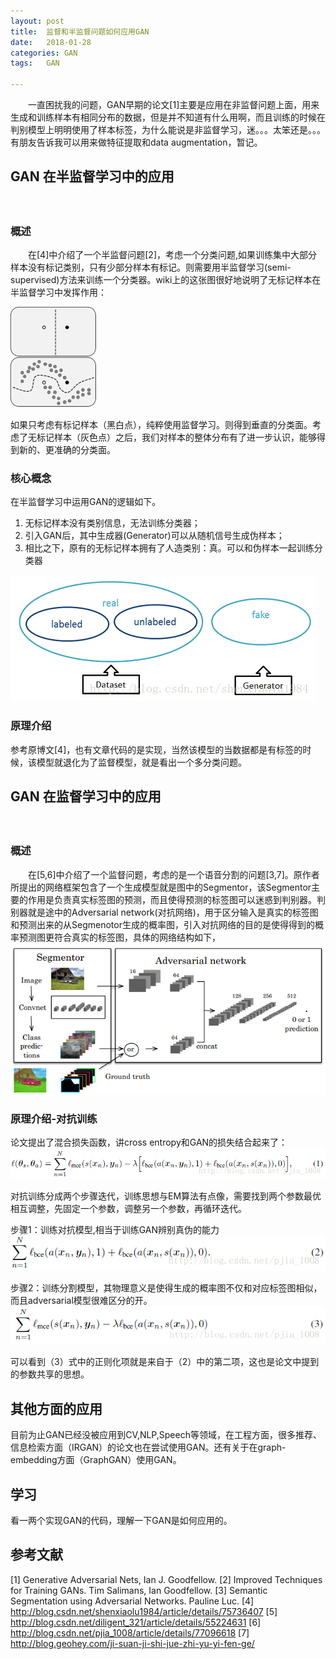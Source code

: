```yaml
---
layout:	post
title:	监督和半监督问题如何应用GAN
date:	2018-01-28
categories:	GAN
tags:	GAN

---  
```

　　一直困扰我的问题，GAN早期的论文[1]主要是应用在非监督问题上面，用来生成和训练样本有相同分布的数据，但是并不知道有什么用啊，而且训练的时候在判别模型上明明使用了样本标签，为什么能说是非监督学习，迷。。。太笨还是。。。有朋友告诉我可以用来做特征提取和data augmentation，暂记。

## GAN 在半监督学习中的应用　
　
### 概述

　　在[4]中介绍了一个半监督问题[2]，考虑一个分类问题,如果训练集中大部分样本没有标记类别，只有少部分样本有标记。则需要用半监督学习(semi-supervised)方法来训练一个分类器。wiki上的这张图很好地说明了无标记样本在半监督学习中发挥作用：

<img src="/assets/images/gan1.png">　　

如果只考虑有标记样本（黑白点），纯粹使用监督学习。则得到垂直的分类面。考虑了无标记样本（灰色点）之后，我们对样本的整体分布有了进一步认识，能够得到新的、更准确的分类面。

### 核心概念

在半监督学习中运用GAN的逻辑如下。
1. 无标记样本没有类别信息，无法训练分类器；
2. 引入GAN后，其中生成器(Generator)可以从随机信号生成伪样本；
3. 相比之下，原有的无标记样本拥有了人造类别：真。可以和伪样本一起训练分类器
<img src="/assets/images/gan2.png">

### 原理介绍
参考原博文[4]，也有文章代码的是实现，当然该模型的当数据都是有标签的时候，该模型就退化为了监督模型，就是看出一个多分类问题。

## GAN 在监督学习中的应用　
　
### 概述

　　在[5,6]中介绍了一个监督问题，考虑的是一个语音分割的问题[3,7]。原作者所提出的网络框架包含了一个生成模型就是图中的Segmentor，该Segmentor主要的作用是负责真实标签图的预测，而且使得预测的标签图可以迷惑到判别器。判别器就是途中的Adversarial network(对抗网络)，用于区分输入是真实的标签图和预测出来的从Segmenotor生成的概率图，引入对抗网络的目的是使得得到的概率预测图更符合真实的标签图，具体的网络结构如下， 
<img src="/assets/images/gan3.png">

### 原理介绍-对抗训练
论文提出了混合损失函数，讲cross entropy和GAN的损失结合起来了：
<img src="/assets/images/ganF1.png">

对抗训练分成两个步骤迭代，训练思想与EM算法有点像，需要找到两个参数最优相互调整，先固定一个参数，调整另一个参数，再循环迭代。　　

步骤1：训练对抗模型,相当于训练GAN辨别真伪的能力
<img src="/assets/images/ganF2.png">

步骤2：训练分割模型，其物理意义是使得生成的概率图不仅和对应标签图相似，而且adversarial模型很难区分的开。
<img src="/assets/images/ganF3.png" >

可以看到（3）式中的正则化项就是来自于（2）中的第二项，这也是论文中提到的参数共享的思想。

## 其他方面的应用

目前为止GAN已经没被应用到CV,NLP,Speech等领域，在工程方面，很多推荐、信息检索方面（IRGAN）的论文也在尝试使用GAN。还有关于在graph-embedding方面（GraphGAN）使用GAN。

## 学习
看一两个实现GAN的代码，理解一下GAN是如何应用的。

## 参考文献
[1] Generative Adversarial Nets, Ian J. Goodfellow. 
[2] Improved Techniques for Training GANs. Tim Salimans, Ian Goodfellow. 
[3] Semantic Segmentation using Adversarial Networks. Pauline Luc.
[4] http://blog.csdn.net/shenxiaolu1984/article/details/75736407
[5] http://blog.csdn.net/diligent_321/article/details/55224631
[6] http://blog.csdn.net/pjia_1008/article/details/77096618
[7] http://blog.geohey.com/ji-suan-ji-shi-jue-zhi-yu-yi-fen-ge/



